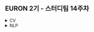 ## EURON 2기 - 스터디팀 14주차
<details>
<summary>CV</summary>
<div markdown="1">       
  
  <br />
  
| 주차 | 내용             | 발표자                               | 발표자료 |
| ---- | ---------------- | ------------------------------------ | -------- |
| 14   | cs231n 14주차 | 민소연, 안소연 | [📚]()    |
  
  <br />
  
</div>
</details>

<details>
<summary>NLP</summary>
<div markdown="1">       



</div>
</details>

